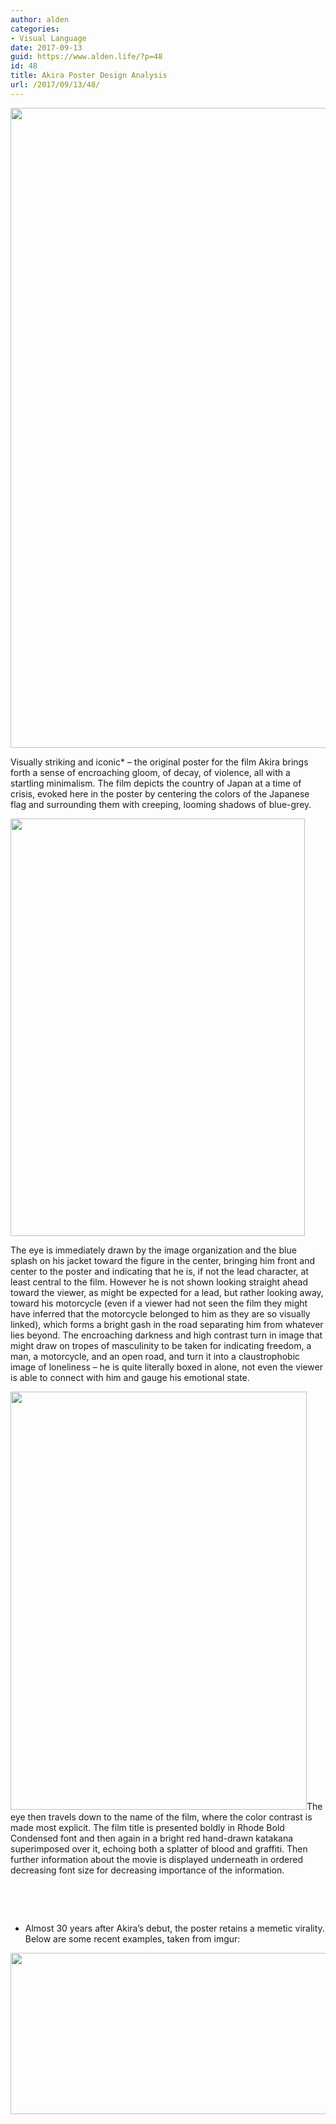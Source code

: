 ```yaml
---
author: alden
categories:
- Visual Language
date: 2017-09-13
guid: https://www.alden.life/?p=48
id: 48
title: Akira Poster Design Analysis
url: /2017/09/13/48/
---
```


<img class="aligncenter wp-image-52 size-large" src="https://www.alden.life/wp-content/uploads/2017/09/60815e5067ce8be81c8297655abdd019-akira-film-akira-poster-726x1024.jpg" alt="" width="726" height="1024" srcset="https://www.alden.life/wp-content/uploads/2017/09/60815e5067ce8be81c8297655abdd019-akira-film-akira-poster-726x1024.jpg 726w, https://www.alden.life/wp-content/uploads/2017/09/60815e5067ce8be81c8297655abdd019-akira-film-akira-poster-213x300.jpg 213w, https://www.alden.life/wp-content/uploads/2017/09/60815e5067ce8be81c8297655abdd019-akira-film-akira-poster.jpg 736w" sizes="(max-width: 726px) 100vw, 726px" />

Visually striking and iconic* &#8211; the original poster for the film Akira brings forth a sense of encroaching gloom, of decay, of violence, all with a startling minimalism. The film depicts the country of Japan at a time of crisis, evoked here in the poster by centering the colors of the Japanese flag and surrounding them with creeping, looming shadows of blue-grey.

<img class="wp-image-54 aligncenter" src="https://www.alden.life/wp-content/uploads/2017/09/Guides.png" alt="" width="471" height="668" srcset="https://www.alden.life/wp-content/uploads/2017/09/Guides.png 528w, https://www.alden.life/wp-content/uploads/2017/09/Guides-211x300.png 211w" sizes="(max-width: 471px) 100vw, 471px" />

The eye is immediately drawn by the image organization and the blue splash on his jacket toward the figure in the center, bringing him front and center to the poster and indicating that he is, if not the lead character, at least central to the film. However he is not shown looking straight ahead toward the viewer, as might be expected for a lead, but rather looking away, toward his motorcycle (even if a viewer had not seen the film they might have inferred that the motorcycle belonged to him as they are so visually linked), which forms a bright gash in the road separating him from whatever lies beyond. The encroaching darkness and high contrast turn in image that might draw on tropes of masculinity to be taken for indicating freedom, a man, a motorcycle, and an open road, and turn it into a claustrophobic image of loneliness &#8211; he is quite literally boxed in alone, not even the viewer is able to connect with him and gauge his emotional state.

<img class="wp-image-56 aligncenter" src="https://www.alden.life/wp-content/uploads/2017/09/AkiraColors-726x1024.jpg" alt="" width="474" height="669" srcset="https://www.alden.life/wp-content/uploads/2017/09/AkiraColors-726x1024.jpg 726w, https://www.alden.life/wp-content/uploads/2017/09/AkiraColors-213x300.jpg 213w, https://www.alden.life/wp-content/uploads/2017/09/AkiraColors.jpg 736w" sizes="(max-width: 474px) 100vw, 474px" />The eye then travels down to the name of the film, where the color contrast is made most explicit. The film title is presented boldly in Rhode Bold Condensed font and then again in a bright red hand-drawn katakana superimposed over it, echoing both a splatter of blood and graffiti. Then further information about the movie is displayed underneath in ordered decreasing font size for decreasing importance of the information.

&nbsp;

&nbsp;

* Almost 30 years after Akira&#8217;s debut, the poster retains a memetic virality. Below are some recent examples, taken from imgur:

<img class="alignnone wp-image-55 size-large" src="https://www.alden.life/wp-content/uploads/2017/09/memes-1024x358.jpg" alt="" width="739" height="258" srcset="https://www.alden.life/wp-content/uploads/2017/09/memes-1024x358.jpg 1024w, https://www.alden.life/wp-content/uploads/2017/09/memes-300x105.jpg 300w, https://www.alden.life/wp-content/uploads/2017/09/memes-768x268.jpg 768w, https://www.alden.life/wp-content/uploads/2017/09/memes.jpg 1455w" sizes="(max-width: 739px) 100vw, 739px" />
